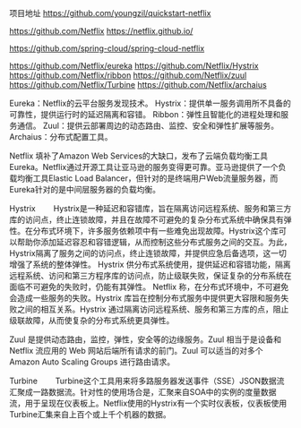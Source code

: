 项目地址
https://github.com/youngzil/quickstart-netflix



https://github.com/Netflix
https://netflix.github.io/

https://github.com/spring-cloud/spring-cloud-netflix


https://github.com/Netflix/eureka
https://github.com/Netflix/Hystrix
https://github.com/Netflix/ribbon
https://github.com/Netflix/zuul
https://github.com/Netflix/Turbine
https://github.com/Netflix/archaius



Eureka：Netflix的云平台服务发现技术。
Hystrix：提供单一服务调用所不具备的可靠性，提供运行时的延迟隔离和容错。
Ribbon：弹性且智能化的进程处理和服务通信。
Zuul：提供云部署周边的动态路由、监控、安全和弹性扩展等服务。
Archaius：分布式配置工具。




Netflix 填补了Amazon Web Services的大缺口，发布了云端负载均衡工具Eureka。Netflix通过开源工具让亚马逊的服务变得更可靠。亚马逊提供了一个负载均衡工具Elastic Load Balancer，但针对的是终端用户Web流量服务器，而Eureka针对的是中间层服务器的负载均衡。

Hystrix
　　Hystrix是一种延迟和容错库，旨在隔离访问远程系统、服务和第三方库的访问点，终止连锁故障，并且在故障不可避免的复杂分布式系统中确保具有弹性。在分布式环境下，许多服务依赖项中有一些难免出现故障。Hystrix这个库可以帮助你添加延迟容忍和容错逻辑，从而控制这些分布式服务之间的交互。为此，Hystrix隔离了服务之间的访问点，终止连锁故障，并提供应急后备选项，这一切增强了系统的整体弹性。
Hystrix 供分布式系统使用，提供延迟和容错功能，隔离远程系统、访问和第三方程序库的访问点，防止级联失败，保证复杂的分布系统在面临不可避免的失败时，仍能有其弹性。
Netflix 称，在分布式环境中，不可避免会造成一些服务的失败。Hystrix 库旨在控制分布式服务中提供更大容限和服务失败之间的相互关系。Hystrix 通过隔离访问远程系统、服务和第三方库的点，阻止级联故障，从而使复杂的分布式系统更具弹性。


Zuul 是提供动态路由，监控，弹性，安全等的边缘服务。Zuul 相当于是设备和 Netflix 流应用的 Web 网站后端所有请求的前门。Zuul 可以适当的对多个 Amazon Auto Scaling Groups 进行路由请求。

Turbine
　　Turbine这个工具用来将多路服务器发送事件（SSE）JSON数据流汇聚成一路数据流。针对性的使用场合是，汇聚来自SOA中的实例的度量数据流，用于呈现在仪表板上。Netflix使用的Hystrix有一个实时仪表板，仪表板使用Turbine汇集来自上百个或上千个机器的数据。


